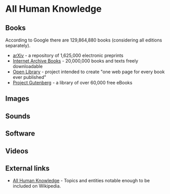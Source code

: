 # All Human Knowledge

## Books

According to Google there are 129,864,880 books (considering all editions separately).

* [arXiv](https://arxiv.org/) - a repository of 1,625,000 electronic preprints
* [Internet Archive Books](https://archive.org/details/texts) - 20,000,000 books and texts freely downloadable
* [Open Library](https://openlibrary.org/) - project intended to create "one web page for every book ever published"
* [Project Gutenberg](https://www.gutenberg.org/) - a library of over 60,000 free eBooks

## Images


## Sounds


## Software


## Videos


## External links

* [All Human Knowledge](https://en.wikipedia.org/wiki/User:Emijrp/All_Human_Knowledge) - Topics and entities notable enough to be included on Wikipedia.
